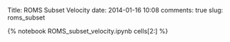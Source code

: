 Title: ROMS Subset Velocity 
date:  2014-01-16 10:08
comments: true
slug: roms_subset


{% notebook ROMS_subset_velocity.ipynb cells[2:] %}
